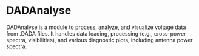 # DADAnalyse
DADAnalyse is a module to process, analyze, and visualize voltage data from .DADA files. It handles data loading, processing (e.g., cross-power spectra, visibilities), and various diagnostic plots, including antenna power spectra. 
